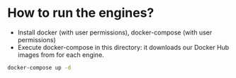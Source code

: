 # How to run the engines?

- Install docker (with user permissions), docker-compose (with user permissions)
- Execute docker-compose in this directory: it downloads our Docker Hub images from for each engine.

```bash
docker-compose up -d
```